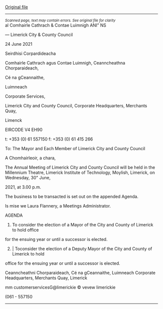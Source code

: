[Original file](https://www.limerick.ie/sites/default/files/media/documents/2021-06/00-agenda-annual-meeting-30.06.2021.pdf)

---
*<small>Scanned page, text may contain errors. See original file for clarity</small>*  
al Comhairle Cathrach
& Contae Luimnigh
ANI” NS

— Limerick City
& County Council

24 June 2021

Seirdhisi Corpardideacha

Comhairle Cathrach agus Contae Luimnigh,
Ceanncheathna Chorparaideach,

Cé na gCeannaithe,

Luimneach

Corporate Services,

Limerick City and County Council,
Corporate Headquarters,
Merchants Quay,

Limenck

EIRCODE V4 EH90

t: +353 (0) 61 557150
f: +353 (0) 61 415 266

To: The Mayor and Each Member of Limerick City and County Council

A Chomhairleoir, a chara,

The Annual Meeting of Limerick City and County Council will be held in the Millennium
Theatre, Limerick Institute of Technology, Moylish, Limerick, on Wednesday, 30" June,

2021, at 3.00 p.m.

The business to be transacted is set out on the appended Agenda.

Is mise we
Laura Flannery, a
Meetings Administrator.

AGENDA

1. To consider the election of a Mayor of the City and County of Limerick to hold office

for the ensuing year or until a successor is elected.

2. | Toconsider the election of a Deputy Mayor of the City and County of Limerick to hold

office for the ensuing year or until a successor is elected.

Ceanncheathni Chorparaideach, Cé na gCeannaithe, Luimneach
Corporate Headquarters, Merchants Quay, Limerick

mm customerservicesG@limerickie
© vevew limerickie

(061 - 557150


---
